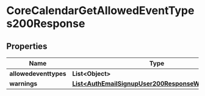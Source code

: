 

# CoreCalendarGetAllowedEventTypes200Response


## Properties

| Name | Type | Description | Notes |
|------------ | ------------- | ------------- | -------------|
|**allowedeventtypes** | **List&lt;Object&gt;** |  |  |
|**warnings** | [**List&lt;AuthEmailSignupUser200ResponseWarningsInner&gt;**](AuthEmailSignupUser200ResponseWarningsInner.md) |  |  [optional] |



